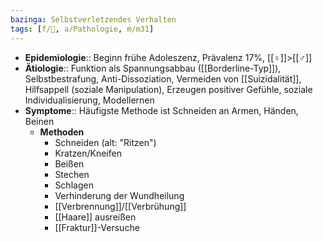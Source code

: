```yaml
---
bazinga: Selbstverletzendes Verhalten
tags: [f/💭, a/Pathologie, m/m31]
---
```

- **Epidemiologie**:: Beginn frühe Adoleszenz, Prävalenz 17%, [[♀]]>[[♂]]
- **Ätiologie**:: Funktion als Spannungsabbau ([[Borderline-Typ]]), Selbstbestrafung, Anti-Dissoziation, Vermeiden von [[Suizidalität]], Hilfsappell (soziale Manipulation), Erzeugen positiver Gefühle, soziale Individualisierung, Modellernen
- **Symptome**:: Häufigste Methode ist Schneiden an Armen, Händen, Beinen
	- **Methoden**
		- Schneiden (alt: "Ritzen")
		- Kratzen/Kneifen
		- Beißen
		- Stechen
		- Schlagen
		- Verhinderung der Wundheilung
		- [[Verbrennung]]/[[Verbrühung]]
		- [[Haare]] ausreißen
		- [[Fraktur]]-Versuche